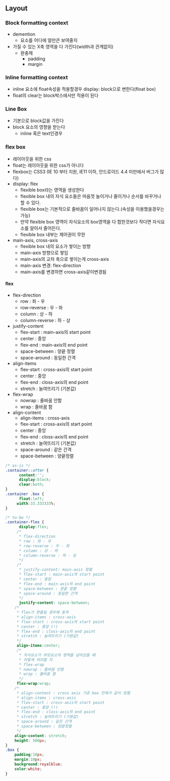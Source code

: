 ## Layout

### Block formatting context
- demention
  - 요소를 어디에 얼만큰 보여줄지
- 가질 수 있는 X축 영역을 다 가진다(width과 관계없이)
  - 완충제
    - padding
    - margin
### Inline formatting context
- inline 요소에 float속성을 적용할경우 display: block으로 변한다(float box)
- float의 clear는 block박스에서만 적용이 된다

### Line Box
- 기본으로  block값을 가진다
- block 요소의 영향을 받는다
  - inline 혹은 text인경우

### flex box
- 레이아웃을 위한 css
- float는 레이아웃을 위한 css가 아니다
- flexbox는 CSS3 (IE 10 부터 지원, IE11 이하, 안드로이드 4.4 미만에서 버그가 많다) 
- display: flex
  - flexible box라는 영역을 생성한다
  - flexible box 내의 자식 요소들은 마음껏 늘이거나 줄이거나 순서를 바꾸거나 할 수 있다.
  - flexible box는 기본적으로 줄바꿈이 일어나지 않는다.(속성을 이용했을경우는 가능)
  - 만약 flexible box 영역이 자식요소의 box영역을 다 합한것보다 작다면 자식요소를 알아서 줄어든다.
  - flexible box 내부는 제어권이 무한
- main-axis, cross-axis
  - flexible box 내의 요소가 쌓이는 방향
  - main-axis 방향으로 쌓임
  - main-axis의 교차 축으로 쌓이는게 cross-axis
  - main-axis 변경: flex-direction
  - main-axis를 변경하면  cross-axis같이변경됨

#### flex
- flex-direction
  - row : 좌 - 우
  - row-reverse : 우 - 좌
  - column : 상 - 하
  - column-reverse : 하 - 상
- justify-content
  - flex-start : main-axis의 start point
  - center : 중앙
  - flex-end : main-axis의 end point
  - space-between : 양끝 정렬
  - space-around : 동일한 간격
- align-items 
  - flex-start : cross-axis의 start point
  - center : 중앙
  - flex-end : closs-axis의 end point
  - stretch : 늘여뜨리기 (기본값)
- flex-wrap
  - nowrap : 줄바꿈 안함
  - wrap : 줄바꿈 함
- align-content 
  - align-items : cross-axis 
  - flex-start : cross-axis의 start point
  - center : 중앙
  - flex-end : closs-axis의 end point
  - stretch : 늘여뜨리기 (기본값)
  - space-around : 같은 간격
  - space-between : 양끝정렬
```css
/* as-is */
.container::after {
      content:'';
      display:block;
      clear:both;
}
.container .box {
      float:left;
     width:33.333333%;
}

/* to-be */
.container-flex {
      display:flex;
     /*
      * flex-direction
      * row : 좌 - 우
      * row-reverse : 우 - 좌
      * column : 상 - 하
      * column-reverse : 하 - 상
      */
     /*
      * justify-content: main-axis 정렬
      * flex-start : main-axis의 start point
      * center : 중앙
      * flex-end : main-axis의 end point
      * space-between : 양끝 정렬
      * space-around : 동일한 간격
      */
      justify-content: space-between;
    /*
     * flex가 한줄일 경우에 동작
     * align-items : cross-axis 
     * flex-start : cross-axis의 start point
     * center : 중앙 (!)
     * flex-end : closs-axis의 end point
     * stretch : 늘여뜨리기 (기본값)
     */
     align-items:center;
     /*
      * 자식요소가 부모요소의 영역을 넘어섰을 때
      * 어떻게 처리할 지
      * flex-wrap
      * nowrap : 줄바꿈 안함
      * wrap : 줄바꿈 함
      */
     flex-wrap:wrap;
    /*
     * align-content : cross axis 기준 box 전체가 같이 정렬
     * align-items : cross-axis 
     * flex-start : cross-axis의 start point
     * center : 중앙 (!)
     * flex-end : closs-axis의 end point
     * stretch : 늘여뜨리기 (기본값)
     * space-around : 같은 간격
     * space-between : 양끝정렬
     */
    align-content: stretch;
    height: 500px;
}
.box {
    padding:10px;
    margin:10px;
    background:royalblue;
    color:white;
}

```
